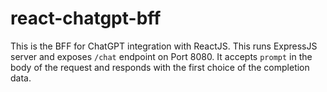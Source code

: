 # react-chatgpt-bff
This is the BFF for ChatGPT integration with ReactJS. 
This runs ExpressJS server and exposes `/chat` endpoint on Port 8080.
It accepts `prompt` in the body of the request and responds with the first choice of the completion data.
